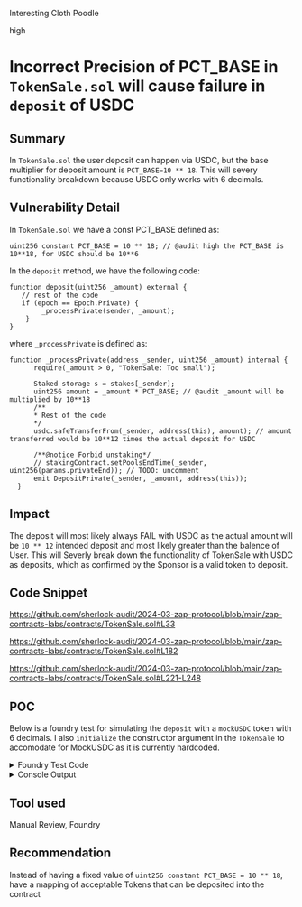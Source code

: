 Interesting Cloth Poodle

high

# Incorrect Precision of PCT_BASE in `TokenSale.sol` will cause failure in `deposit` of USDC

## Summary
In `TokenSale.sol` the user deposit can happen via USDC, but the base multiplier for deposit amount is `PCT_BASE=10 ** 18`. 
This will severy functionality breakdown because USDC only works with 6 decimals.

## Vulnerability Detail
In `TokenSale.sol` we have a const PCT_BASE defined as:
```solidity
uint256 constant PCT_BASE = 10 ** 18; // @audit high the PCT_BASE is 10**18, for USDC should be 10**6
```
In the `deposit` method, we have the following code:
```solidity
function deposit(uint256 _amount) external {
   // rest of the code
   if (epoch == Epoch.Private) {
        _processPrivate(sender, _amount);
    }
}
```
where `_processPrivate` is defined as:
```solidity
function _processPrivate(address _sender, uint256 _amount) internal {
      require(_amount > 0, "TokenSale: Too small");

      Staked storage s = stakes[_sender];
      uint256 amount = _amount * PCT_BASE; // @audit _amount will be multiplied by 10**18
      /**
      * Rest of the code 
      */
      usdc.safeTransferFrom(_sender, address(this), amount); // amount transferred would be 10**12 times the actual deposit for USDC 

      /**@notice Forbid unstaking*/
      // stakingContract.setPoolsEndTime(_sender, uint256(params.privateEnd)); // TODO: uncomment
      emit DepositPrivate(_sender, _amount, address(this));
  }
```
## Impact
The deposit will most likely always FAIL with USDC as the actual amount will be `10 ** 12` intended deposit and most likely greater than the balence of User. 
This will Severly break down the functionality of TokenSale with USDC as deposits, which as confirmed by the Sponsor is a valid token to deposit.

## Code Snippet
https://github.com/sherlock-audit/2024-03-zap-protocol/blob/main/zap-contracts-labs/contracts/TokenSale.sol#L33

https://github.com/sherlock-audit/2024-03-zap-protocol/blob/main/zap-contracts-labs/contracts/TokenSale.sol#L182

https://github.com/sherlock-audit/2024-03-zap-protocol/blob/main/zap-contracts-labs/contracts/TokenSale.sol#L221-L248

## POC
Below is a foundry test for simulating the `deposit` with a `mockUSDC` token with 6 decimals. I also `initialize` the constructor argument in the `TokenSale` to accomodate for MockUSDC as it is currently hardcoded.


<details>
<summary> Foundry Test Code </summary>

```solidity
pragma solidity ^0.8.13;

import {Test, console} from "forge-std/Test.sol";
import {TokenSale} from "../src/TokenSale.sol";
import {ITokenSale} from "../src/interfaces/ITokenSale.sol";
import {IAirdrops} from "../src/interfaces/IAirdrops.sol";
import {IERC20D} from "../src/interfaces/IERC20D.sol";
import {IStaking} from "../src/interfaces/IStaking.sol";
import {MockUSDC} from "./mocks/mockUSDC.sol";
import {Admin} from "../src/Admin.sol";
// import {Staking} from "../src/Staking.sol";

contract TokenSaleTest is Test {
    TokenSale public tokenSale;
    address public user1 = makeAddr('user1');
    address public user2 = makeAddr('user2');
    address public adminOwner = makeAddr('adminOwner');
    address public operator = makeAddr('operator');
    address public staking = makeAddr('staking');
    MockUSDC public usdc; // 0xA9F81589Cc48Ff000166Bf03B3804A0d8Cec8114
    // // Prepare the bytecode for MockUSDC
    // bytes mockUSDCBytecode = type(MockUSDC).creationCode;
    Admin public adminContract;
   bytes32 public constant DEFAULT_ADMIN_ROLE = 0x00;
   bytes32 public constant OPERATOR = keccak256("OPERATOR");
    // Staking staking = new Staking();

    function setUp() public {
        ITokenSale.Params memory params;
        params.totalSupply = uint96(10**18);
        params.privateStart = uint32(block.timestamp);
        params.privateTokenPrice = uint96(10**18);
        params.privateEnd = uint32(block.timestamp + 100);
        tokenSale = new TokenSale();
        usdc = new MockUSDC();
        
        // setup the admin contract, owner, operator and set userKYC
        adminContract = new Admin();
        adminContract.initialize(adminOwner);
        vm.startPrank(adminOwner);
        adminContract.addOperator(operator);
        vm.stopPrank();
        // set kyc for user1 and user2
        vm.startPrank(operator);
        address[] memory users = new address[](2);
        users[0] = user1;
        users[1] = user2;
        adminContract.setUserKYC(users);
        vm.stopPrank();

        // setup the token sale contract
        tokenSale.initialize(params, staking, address(adminContract), 100*10**18, 0, true, 0, address(usdc));
        console.log(usdc.balanceOf(user1));
        usdc.mint(user1, 100*10**6);
        console.log(usdc.balanceOf(user1));
    }

    function stakingMockCalls() public{
        vm.mockCall(
            address(staking), 
            abi.encodeWithSelector(IStaking.getUserState.selector, address(user1)),
            abi.encode(1,1,1,1)
        );

        vm.mockCall(
            address(staking), 
            abi.encodeWithSelector(IStaking.getAllocationOf.selector, address(user1)),
            abi.encode(10)
        );

         // Mock for getAllocations function
        uint256 arg1 = 2; // Example argument 1
        uint256 arg2 = 1; // Example argument 2
        uint128 returnValue = 9; // Example return value

        vm.mockCall(
            address(staking), 
            abi.encodeWithSelector(IStaking.getAllocations.selector, arg1,arg2),
            abi.encode(returnValue)
        );

    }
    function test_deposit() public{
        vm.startPrank(user1);
        // tokenSale.deposit(1); // user wants to depoist 1 usdc
        console.log("kyc", adminContract.isKYCDone(user1));
        stakingMockCalls();
        usdc.approve(address(tokenSale), type(uint256).max);
        tokenSale.deposit(1); // user wants to depoist 1 usdc
        vm.stopPrank();
    }
    
}

```
</details>

<details> 
<summary> Console Output</summary>

```solidity
[128165] TokenSale::deposit(1)
    │   ├─ [631] Admin::isKYCDone(user1: [0x29E3b139f4393aDda86303fcdAa35F60Bb7092bF])
    │   │   └─ ← true
    │   ├─ [2827] Admin::blacklist(TokenSale: [0x5615dEB798BB3E4dFa0139dFa1b3D433Cc23b72f], user1: [0x29E3b139f4393aDda86303fcdAa35F60Bb7092bF])
    │   │   └─ ← false
    │   ├─ [0] staking::getUserState(user1: [0x29E3b139f4393aDda86303fcdAa35F60Bb7092bF])
    │   │   └─ ← 1, 1, 1, 1
    │   ├─ [0] staking::getAllocationOf(user1: [0x29E3b139f4393aDda86303fcdAa35F60Bb7092bF])
    │   │   └─ ← 10
    │   ├─ [0] staking::getAllocations(2, 1)
    │   │   └─ ← 9
    │   ├─ [3322] MockUSDC::transferFrom(user1: [0x29E3b139f4393aDda86303fcdAa35F60Bb7092bF], TokenSale: [0x5615dEB798BB3E4dFa0139dFa1b3D433Cc23b72f], 1000000000000000000 [1e18])
    │   │   └─ ← revert: ERC20: transfer amount exceeds balance
    │   └─ ← revert: ERC20: transfer amount exceeds balance
    └─ ← revert: ERC20: transfer amount exceeds balance
```

</details>

## Tool used

Manual Review, Foundry

## Recommendation
Instead of having a fixed value of `uint256 constant PCT_BASE = 10 ** 18`, have a mapping of acceptable Tokens that can be deposited into the contract